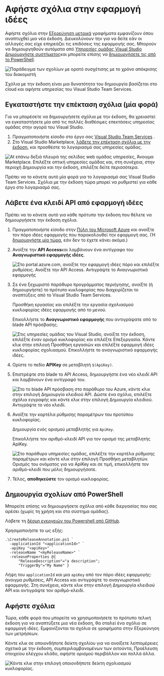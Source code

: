 <properties
    pageTitle="Αφήστε σχόλια για ιδέες εφαρμογή | Microsoft Azure"
    description="Προσθήκη ανάπτυξης ή δημιουργήστε δείκτες γραφημάτων explorer μετρικά στην εφαρμογή ιδέες."
    services="application-insights"
    documentationCenter=".net"
    authors="alancameronwills"
    manager="douge"/>

<tags
    ms.service="application-insights"
    ms.workload="tbd"
    ms.tgt_pltfrm="ibiza"
    ms.devlang="na"
    ms.topic="article"
    ms.date="06/28/2016"
    ms.author="awills"/>

# <a name="release-annotations-in-application-insights"></a>Αφήστε σχόλια στην εφαρμογή ιδέες

Αφήστε σχόλια στην [Εξερεύνηση μετρικά](app-insights-metrics-explorer.md) γραφήματα εμφανίζουν όπου αναπτυχθεί μια νέα έκδοση. Διευκολύνουν την για να δείτε εάν οι αλλαγές σας είχε επηρεάζει τις επιδόσεις της εφαρμογής σας. Μπορούν να δημιουργηθούν αυτόματα από [Υπηρεσίες ομάδας Visual Studio Δημιουργήστε συστήματος](https://www.visualstudio.com/en-us/get-started/build/build-your-app-vs)και μπορείτε επίσης να [δημιουργήσετε τις από το PowerShell](#create-annotations-from-powershell).

![Παράδειγμα των σχολίων με ορατό συσχέτισης με το χρόνο απόκρισης του διακομιστή](./media/app-insights-annotations/00.png)

Σχόλια με την έκδοση είναι μια δυνατότητα του δημιουργία βασίζεται στο cloud και αφήστε υπηρεσίας του Visual Studio Team Services. 

## <a name="install-the-annotations-extension-one-time"></a>Εγκαταστήστε την επέκταση σχόλια (μία φορά)

Για να μπορέσετε να δημιουργήσετε σχόλια με την έκδοση, θα χρειαστεί να εγκαταστήσετε μία από τις πολλές διαθέσιμες επεκτάσεις υπηρεσίας ομάδας στην αγορά του Visual Studio.

1. Πραγματοποιήστε είσοδο στο έργο σας [Visual Studio Team Services](https://www.visualstudio.com/en-us/get-started/setup/sign-up-for-visual-studio-online) .
2. Στο Visual Studio Marketplace, [λάβετε την επέκταση σχόλια με την έκδοση](https://marketplace.visualstudio.com/items/ms-appinsights.appinsightsreleaseannotations), και προσθέστε το λογαριασμό σας υπηρεσίες ομάδας.

![At επάνω δεξιά πλευρά της σελίδας web ομάδας υπηρεσίες, Άνοιγμα Marketplace. Επιλέξτε οπτική υπηρεσίες ομάδας και, στη συνέχεια, στην περιοχή Δημιουργία και την έκδοση, επιλέξτε δείτε περισσότερα.](./media/app-insights-annotations/10.png)

Πρέπει να το κάνετε αυτό μία φορά για το λογαριασμό σας Visual Studio Team Services. Σχόλια με την έκδοση τώρα μπορεί να ρυθμιστεί για κάθε έργο στο λογαριασμό σας. 

## <a name="get-an-api-key-from-application-insights"></a>Λάβετε ένα κλειδί API από εφαρμογή ιδέες

Πρέπει να το κάνετε αυτό για κάθε πρότυπο την έκδοση που θέλετε να δημιουργήσετε την έκδοση σχόλια.


1. Πραγματοποιήστε είσοδο στην [Πύλη του Microsoft Azure](https://portal.azure.com) και ανοίξτε τον πόρο ιδέες εφαρμογής που παρακολουθεί την εφαρμογή σας. (Ή [δημιουργήστε μία τώρα](app-insights-overview.md), εάν δεν το έχετε κάνει ακόμα.)
2. Ανοίξτε την **API Access**και λαμβάνουν ένα αντίγραφο του **Αναγνωριστικό εφαρμογής ιδέες**.

    ![Στο portal.azure.com, ανοίξτε την εφαρμογή ιδέες πόρο και επιλέξτε ρυθμίσεις. Ανοίξτε την API Access. Αντιγράψτε το Αναγνωριστικό εφαρμογής](./media/app-insights-annotations/20.png)

2. Σε ένα ξεχωριστό παράθυρο προγράμματος περιήγησης, ανοίξτε (ή δημιουργήστε) το πρότυπο κυκλοφορίας που διαχειρίζεται το αναπτύξεις από το Visual Studio Team Services. 

    Προσθήκη εργασίας και επιλέξτε την εργασία σχολιασμού κυκλοφορίας ιδέες εφαρμογής από το μενού.

    Επικολλήστε το **Αναγνωριστικό εφαρμογής** που αντιγράψατε από το blade API πρόσβασης.

    ![Στις υπηρεσίες ομάδας του Visual Studio, ανοίξτε την έκδοση, επιλέξτε έναν ορισμό κυκλοφορίας και επιλέξτε Επεξεργασία. Κάντε κλικ στην επιλογή Προσθήκη εργασιών και επιλέξτε εφαρμογή ιδέες κυκλοφορίας σχολιασμού. Επικολλήστε το αναγνωριστικό εφαρμογής ιδέες.](./media/app-insights-annotations/30.png)

3. Ορίστε το πεδίο **APIKey** σε μεταβλητή `$(ApiKey)`.

4. Επιστρέψτε στο blade το API Access, δημιουργήστε ένα νέο κλειδί API και λαμβάνουν ένα αντίγραφό του.

    ![Στο το blade API πρόσβαση στο παράθυρο του Azure, κάντε κλικ στην επιλογή Δημιουργία κλειδιού API. Δώστε ένα σχόλιο, επιλέξτε σχόλια εγγραφής και κάντε κλικ στην επιλογή Δημιουργία κλειδιού. Αντιγράψτε το νέο κλειδί.](./media/app-insights-annotations/40.png)

4. Ανοίξτε την καρτέλα ρύθμισης παραμέτρων του προτύπου κυκλοφορίας.

    Δημιουργία ενός ορισμού μεταβλητής για `ApiKey`.

    Επικολλήστε τον αριθμό-κλειδί API για τον ορισμό της μεταβλητής ApiKey.

    ![Στο παράθυρο υπηρεσίες ομάδας, επιλέξτε την καρτέλα ρύθμισης παραμέτρων και κάντε κλικ στην επιλογή Προσθήκη μεταβλητών. Ορισμός του ονόματος για να ApiKey και σε τιμή, επικολλήστε τον αριθμό-κλειδί που μόλις δημιουργήσατε.](./media/app-insights-annotations/50.png)


5. Τέλος, **αποθηκεύστε** τον ορισμό κυκλοφορίας.

## <a name="create-annotations-from-powershell"></a>Δημιουργία σχολίων από PowerShell

Μπορείτε επίσης να δημιουργήσετε σχόλια από κάθε διεργασίας που σας αρέσει (χωρίς τη χρήση και στο σύστημα ομάδας). 

Λάβετε τη [δέσμη ενεργειών του Powershell από GitHub](https://github.com/Microsoft/ApplicationInsights-Home/blob/master/API/CreateReleaseAnnotation.ps1).

Χρησιμοποιήστε το ως εξής:

    .\CreateReleaseAnnotation.ps1 `
      -applicationId "<applicationId>" `
      -apiKey "<apiKey>" `
      -releaseName "<myReleaseName>" `
      -releaseProperties @{
          "ReleaseDescription"="a description";
          "TriggerBy"="My Name" }

Λήψη του `applicationId` και μια `apiKey` από τον πόρο ιδέες εφαρμογής: άνοιγμα ρυθμίσεις, API Access και αντιγράψτε το αναγνωριστικό εφαρμογής. Στη συνέχεια, κάντε κλικ στην επιλογή Δημιουργία κλειδιού API και αντιγράψτε τον αριθμό-κλειδί. 

## <a name="release-annotations"></a>Αφήστε σχόλια

Τώρα, κάθε φορά που μπορείτε να χρησιμοποιήσετε το πρότυπο τελική έκδοση για να αναπτύξετε μια νέα έκδοση, θα σταλεί ένα σχόλιο σε εφαρμογή ιδέες. Εμφανίζονται τα σχόλια σε γραφήματα στην Εξερεύνηση των μετρήσεων.

Κάντε κλικ σε οποιονδήποτε δείκτη σχολίου για να ανοίξετε λεπτομέρειες σχετικά με την έκδοση, συμπεριλαμβανομένων των αιτούντα, Προέλευση στοιχείου ελέγχου κλάδο, αφήστε ορισμού περιβάλλον και πολλά άλλα.


![Κάντε κλικ στην επιλογή οποιονδήποτε δείκτη σχολιασμού κυκλοφορίας.](./media/app-insights-annotations/60.png)
